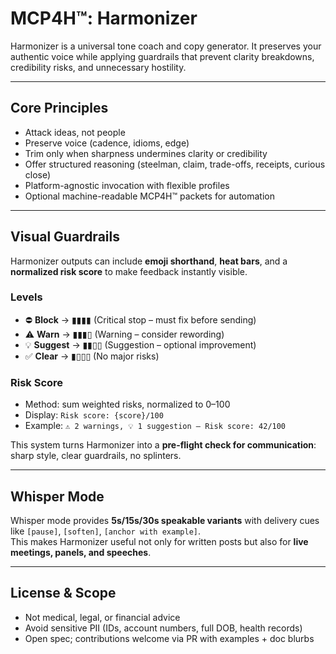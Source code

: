 
# MCP4H™: Harmonizer

Harmonizer is a universal tone coach and copy generator. It preserves your authentic voice while applying guardrails that prevent clarity breakdowns, credibility risks, and unnecessary hostility.

---

## Core Principles
- Attack ideas, not people
- Preserve voice (cadence, idioms, edge)
- Trim only when sharpness undermines clarity or credibility
- Offer structured reasoning (steelman, claim, trade-offs, receipts, curious close)
- Platform-agnostic invocation with flexible profiles
- Optional machine-readable MCP4H™ packets for automation

---

## Visual Guardrails

Harmonizer outputs can include **emoji shorthand**, **heat bars**, and a **normalized risk score** to make feedback instantly visible.

### Levels
- ⛔ **Block** → ▮▮▮▮ (Critical stop – must fix before sending)
- ⚠️ **Warn** → ▮▮▮▯ (Warning – consider rewording)
- 💡 **Suggest** → ▮▮▯▯ (Suggestion – optional improvement)
- ✅ **Clear** → ▮▯▯▯ (No major risks)

### Risk Score
- Method: sum weighted risks, normalized to 0–100
- Display: `Risk score: {score}/100`
- Example: `⚠️ 2 warnings, 💡 1 suggestion — Risk score: 42/100`

This system turns Harmonizer into a **pre-flight check for communication**: sharp style, clear guardrails, no splinters.

---

## Whisper Mode
Whisper mode provides **5s/15s/30s speakable variants** with delivery cues like `[pause]`, `[soften]`, `[anchor with example]`.  
This makes Harmonizer useful not only for written posts but also for **live meetings, panels, and speeches**.

---

## License & Scope
- Not medical, legal, or financial advice
- Avoid sensitive PII (IDs, account numbers, full DOB, health records)
- Open spec; contributions welcome via PR with examples + doc blurbs
